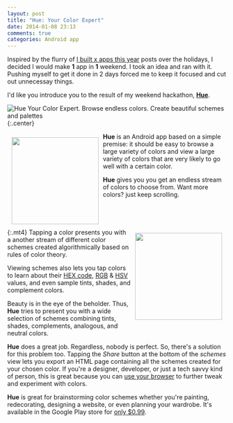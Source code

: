 ```yaml
---
layout: post
title: "Hue: Your Color Expert"
date: 2014-01-08 23:13
comments: true
categories: Android app 
---
```


Inspired by the flurry of [I built x apps this year](https://news.ycombinator.com/item?id=6985700) posts over the holidays, I decided I would make **1** app in **1** weekend. I took an idea and ran with it. Pushing myself to get it done in 2 days forced me to keep it focused and cut out unnecessay things.

I'd like you introduce you to the result of my weekend hackathon, [**Hue**](https://play.google.com/store/apps/details?id=ca.nloko.hue).

![Hue Your Color Expert. Browse endless colors. Create beautiful schemes and palettes](https://dl.dropbox.com/u/6578423/hue_feature.png "Hue: Your Color Expert")
{:.center}

<img width="200" src="https://dl.dropbox.com/u/6578423/hue_colors.png" style="margin:10px;float:left;"/>**Hue** is an Android app based on a simple premise: it should be easy to browse a large variety of colors and view a large variety of colors that are very likely to go well with a certain color.

**Hue** gives you you get an endless stream of colors to choose from. Want more colors? just keep scrolling.
<div style="clear:both;"/>

<img width="200" src="https://dl.dropbox.com/u/6578423/hue_schemes.png" style="margin:10px;float:right;"/>

{:.mt4}
Tapping a color presents you with a another stream of different color schemes created algorithmically based on rules of color theory.

Viewing schemes also lets you tap colors to learn about their [HEX code](http://en.wikipedia.org/wiki/Web_colors), [RGB](http://en.wikipedia.org/wiki/RGB_color_model) & [HSV](http://en.wikipedia.org/wiki/HSL_and_HSV) values, and even sample tints, shades, and complement colors.

Beauty is in the eye of the beholder. Thus, **Hue** tries to present you with a wide selection of schemes combining tints, shades, complements, analogous, and neutral colors. 
<div style="clear:both;"/>

**Hue** does a great job. Regardless, nobody is perfect. So, there's a solution for this problem too. Tapping the *Share* button at the bottom of the *schemes* view lets you export an HTML page containing all the schemes created for your chosen color. If you're a designer, developer, or just a tech savvy kind of person, this is great because you can [use your browser](https://developers.google.com/chrome-developer-tools/) to further tweak and experiment with colors.

**Hue** is great for brainstorming color schemes whether you're painting, redecorating, designing a website, or even planning your wardrobe. It's available in the Google Play store for [only $0.99](https://play.google.com/store/apps/details?id=ca.nloko.hue).
